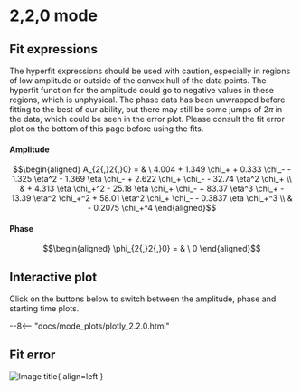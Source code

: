 
# 2,2,0 mode

## Fit expressions

The hyperfit expressions should be used with caution, especially in regions of low amplitude or outside of the convex hull of the data points.
The hyperfit function for the amplitude could go to negative values in these regions, which is unphysical.
The phase data has been unwrapped before fitting to the best of our ability, but there may still be some jumps of $2\pi$ in the data, which could be seen in the error plot.
Please consult the fit error plot on the bottom of this page before using the fits.

#### Amplitude
$$\begin{aligned}
A_{2{,}2{,}0} = & \ 4.004 + 1.349 \chi_+ + 0.333 \chi_- - 1.325 \eta^2 - 1.369 \eta \chi_- + 2.622 \chi_+ \chi_- - 32.74 \eta^2 \chi_+ \\ 
 & + 4.313 \eta \chi_+^2 - 25.18 \eta \chi_+ \chi_- + 83.37 \eta^3 \chi_+ - 13.39 \eta^2 \chi_+^2 + 58.01 \eta^2 \chi_+ \chi_- - 0.3837 \eta \chi_+^3 \\ 
 & - 0.2075 \chi_+^4
\end{aligned}$$

#### Phase
$$\begin{aligned}
\phi_{2{,}2{,}0} = & \ 0
\end{aligned}$$


## Interactive plot

Click on the buttons below to switch between the amplitude, phase and starting time plots.

--8<-- "docs/mode_plots/plotly_2.2.0.html"


## Fit error

![Image title](../mode_plots/fit_err_2.2.0.png){ align=left }
    